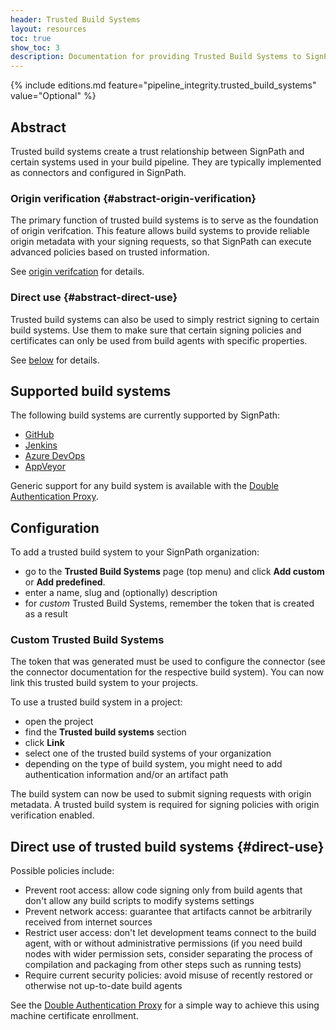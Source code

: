```yaml
---
header: Trusted Build Systems
layout: resources
toc: true
show_toc: 3
description: Documentation for providing Trusted Build Systems to SignPath
---
```


{% include editions.md feature="pipeline_integrity.trusted_build_systems" value="Optional" %}

## Abstract

Trusted build systems create a trust relationship between SignPath and certain systems used in your build pipeline. They are typically implemented as connectors and configured in SignPath. 

### Origin verification {#abstract-origin-verification}

The primary function of trusted build systems is to serve as the foundation of origin verifcation. This feature allows build systems to provide reliable origin metadata with your signing requests, so that SignPath can execute advanced policies based on trusted information. 

See [origin verifcation](/documentation/origin-verification) for details.

### Direct use {#abstract-direct-use}

Trusted build systems can also be used to simply restrict signing to certain build systems. Use them to make sure that certain signing policies and certificates can only be used from build agents with specific properties.

See [below](#direct-use) for details.

## Supported build systems

The following build systems are currently supported by SignPath:

* [GitHub](/documentation/trusted-build-systems/github)
* [Jenkins](/documentation/trusted-build-systems/jenkins)
* [Azure DevOps](/documentation/trusted-build-systems/azure-devops)
* [AppVeyor](/documentation/trusted-build-systems/appveyor)

Generic support for any build system is available with the [Double Authentication Proxy](/documentation/trusted-build-systems/double-authentication-proxy).

## Configuration

To add a trusted build system to your SignPath organization:
* go to the **Trusted Build Systems** page (top menu) and click **Add custom** or **Add predefined**.
* enter a name, slug and (optionally) description
* for _custom_ Trusted Build Systems, remember the token that is created as a result

### Custom Trusted Build Systems

The token that was generated must be used to configure the connector (see the connector documentation for the respective build system). You can now link this trusted build system to your projects.

To use a trusted build system in a project:
* open the project
* find the **Trusted build systems** section
* click **Link**
* select one of the trusted build systems of your organization
* depending on the type of build system, you might need to add authentication information and/or an artifact path

The build system can now be used to submit signing requests with origin metadata. A trusted build system is required for signing policies with origin verification enabled.

## Direct use of trusted build systems {#direct-use}

Possible policies include:

* Prevent root access: allow code signing only from build agents that don't allow any build scripts to modify systems settings
* Prevent network access: guarantee that artifacts cannot be arbitrarily received from internet sources
* Restrict user access: don't let development teams connect to the build agent, with or without administrative permissions (if you need build nodes with wider permission sets, consider separating the process of compilation and packaging from other steps such as running tests)
* Require current security policies: avoid misuse of recently restored or otherwise not up-to-date build agents

See the [Double Authentication Proxy](/documentation/trusted-build-systems/double-authentication-proxy) for a simple way to achieve this using machine certificate enrollment. 
